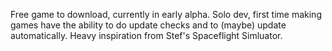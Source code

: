 Free game to download, currently in early alpha. Solo dev, first time making games have the ability to do update checks and to (maybe) update automatically.
Heavy inspiration from Stef's Spaceflight Simluator.
